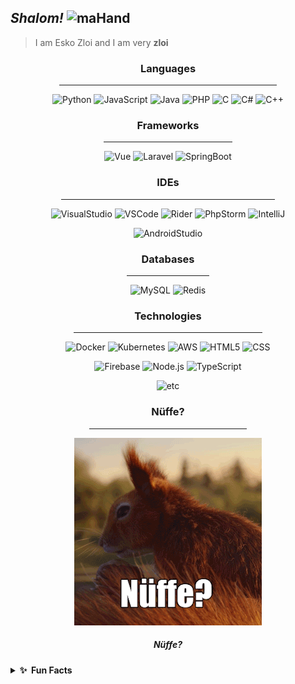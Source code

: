 ## **_Shalom!_** <img src="https://media.giphy.com/media/hvRJCLFzcasrR4ia7z/giphy.gif" alt="maHand" width="24px !important" height="auto">

> I am Esko Zloi and I am very **zloi**

<div align="center">

### **Languages**

<hr width="69%" height="2px">

![Python](https://img.shields.io/badge/-Python-000?&logo=python)
![JavaScript](https://img.shields.io/badge/-JavaScript-000?&logo=javascript)
![Java](https://img.shields.io/badge/-Java-000?&logo=java&logoColor=007396)
![PHP](https://img.shields.io/badge/PHP-000?logo=php)
![C](https://img.shields.io/badge/-C-000?&logo=c)
![C#](https://img.shields.io/badge/C%23-000?logo=c-sharp)
![C++](https://img.shields.io/badge/-C++-000?&logo=c%2b%2b&logoColor=00599C)

### **Frameworks**

<hr width="41%" height="2px">

![Vue](https://img.shields.io/badge/Vue.js-000?logo=vue.js)
![Laravel](https://img.shields.io/badge/Laravel-000?logo=laravel)
![SpringBoot](https://img.shields.io/badge/SpringBoot-000?logo=springboot)

### **IDEs**

<hr width="68%" height="2px">

![VisualStudio](https://img.shields.io/badge/VisualStudio-000?logo=visualstudio)
![VSCode](https://img.shields.io/badge/VSCode-000?logo=visualstudiocode)
![Rider](https://img.shields.io/badge/Rider-000?logo=rider)
![PhpStorm](https://img.shields.io/badge/PhpStorm-000?logo=phpstorm)
![IntelliJ](https://img.shields.io/badge/IntelliJ-000?logo=intellijidea)

![AndroidStudio](https://img.shields.io/badge/AndroidStudio-000?logo=androidstudio&logoColor=whitesmoke)

### **Databases**

<hr width="26%" height="2px">

![MySQL](https://img.shields.io/badge/MySQL-000?logo=mysql)
![Redis](https://img.shields.io/badge/-Redis-000?&logo=Redis)

### **Technologies**

<hr width="60%" height="2px">

![Docker](https://img.shields.io/badge/-Docker-000?&logo=Docker)
![Kubernetes](https://img.shields.io/badge/-Kubernetes-000?&logo=Kubernetes)
![AWS](https://img.shields.io/badge/-AWS-000?&logo=Amazon-AWS&logoColor=F90)
![HTML5](https://img.shields.io/badge/HTML-000?logo=html5)
![CSS](https://img.shields.io/badge/CSS-000?logo=css3)

<!--![Sass](https://img.shields.io/badge/Sass-000?logo=sass)
![jQuery](https://img.shields.io/badge/jQuery-000?logo=jquery)-->

![Firebase](https://img.shields.io/badge/Firebase-000?logo=firebase)
![Node.js](https://img.shields.io/badge/Node.js-000?logo=node.js)
![TypeScript](https://img.shields.io/badge/TypeScript-000?logo=TypeScript)

![etc](https://img.shields.io/badge/etc...-000)

### **Nüffe?**

<hr width="50%" height="2px">

![nüffe?](assets/nuffe.gif)

<h5>Nüffe?<h5>

</div>

<details>
  <summary><b>✨&nbsp;&nbsp;Fun&nbsp;Facts</b></summary>
  <br/>

> _Гришка и Гера всегда на уроке матана, как я рад_ 🙂

![gotya](assets/grig.png)

</details>

